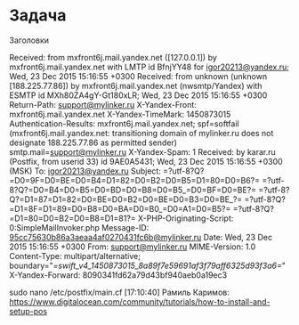 # Задача

Заголовки 

Received: from mxfront6j.mail.yandex.net ([127.0.0.1])
	by mxfront6j.mail.yandex.net with LMTP id BfnjYY48
	for <igor20213@yandex.ru>; Wed, 23 Dec 2015 15:16:55 +0300
Received: from unknown (unknown [188.225.77.86])
	by mxfront6j.mail.yandex.net (nwsmtp/Yandex) with ESMTP id MXh80ZA4gY-Gt180xLR;
	Wed, 23 Dec 2015 15:16:55 +0300
Return-Path: support@mylinker.ru
X-Yandex-Front: mxfront6j.mail.yandex.net
X-Yandex-TimeMark: 1450873015
Authentication-Results: mxfront6j.mail.yandex.net; spf=softfail (mxfront6j.mail.yandex.net: transitioning domain of mylinker.ru does not designate 188.225.77.86 as permitted sender) smtp.mail=support@mylinker.ru
X-Yandex-Spam: 1
Received: by karar.ru (Postfix, from userid 33)
	id 9AE0A5431; Wed, 23 Dec 2015 15:16:55 +0300 (MSK)
To: igor20213@yandex.ru
Subject: =?utf-8?Q?=D0=9F=D0=BE=D0=B4=D1=82=D0=B2=D0=B5=D1=80=D0=B6?=  =?utf-8?Q?=D0=B4=D0=B5=D0=BD=D0=B8=D0=B5_=D0=BF=D0=BE?=  =?utf-8?Q?=D1=87=D1=82=D0=BE=D0=B2=D0=BE=D0=B3=D0=BE_?=  =?utf-8?Q?=D1=8F=D1=89=D0=B8=D0=BA=D0=B0_=D0=A1=D0=B5?=  =?utf-8?Q?=D1=80=D0=B2=D0=B8=D1=81?=
X-PHP-Originating-Script: 0:SimpleMailInvoker.php
Message-ID: <95cc75630b86a3aeaa4af0270431fc6b@mylinker.ru>
Date: Wed, 23 Dec 2015 15:16:55 +0300
From: support@mylinker.ru
MIME-Version: 1.0
Content-Type: multipart/alternative;
 boundary="_=_swift_v4_1450873015_8a89f7e59691af3f79aff6325d93f3a6_=_"
X-Yandex-Forward: 8090341fd62a79d43bf940aeb0a19ec3



sudo nano /etc/postfix/main.cf
[17:10:40] Рамиль  Каримов: https://www.digitalocean.com/community/tutorials/how-to-install-and-setup-pos
